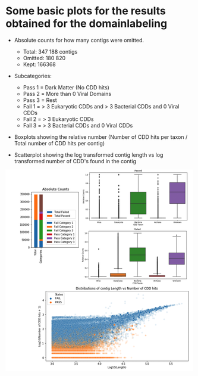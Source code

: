 # Some basic plots for the results obtained for the domainlabeling
- Absolute counts for how many contigs were omitted.
    * Total: 347 188 contigs
    * Omitted: 180 820
    * Kept: 166368

- Subcategories:
    * Pass 1 = Dark Matter (No CDD hits)
    * Pass 2 = More than 0 Viral Domains
    * Pass 3 = Rest
    * Fail 1 = > 3 Eukaryotic CDDs and > 3 Bacterial CDDs and 0 Viral CDDs
    * Fail 2 = > 3 Eukaryotic CDDs
    * Fail 3 = > 3 Bacterial CDDs and 0 Viral CDDs

- Boxplots showing the relative number (Number of CDD hits per taxon / Total number of CDD hits per contig)

- Scatterplot showing the log transformed contig length vs log transformed number of CDD's found in the contig

![alt text](https://github.com/NCBI-Hackathons/VirusDiscoveryProject/blob/master/DomainLabeling/results/CDD_overview.png)
